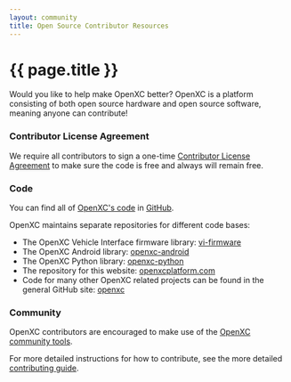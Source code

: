 ```yaml
---
layout: community
title: Open Source Contributor Resources
---
```


<div class="page-header">
    <h1>{{ page.title }}</h1>
</div>

Would you like to help make OpenXC better? OpenXC is a platform consisting of
both open source hardware and open source software, meaning anyone can
contribute!

### Contributor License Agreement

We require all contributors to sign a one-time [Contributor License
Agreement](../contributor-license-agreement.html) to make sure the code is free
and always will remain free.

### Code

You can find all of [OpenXC's code](http://github.com/openxc) in
[GitHub](http://github.com).

OpenXC maintains separate repositories for different code bases:

* The OpenXC Vehicle Interface firmware library: [vi-firmware](http://github.com/openxc/vi-firmware)
* The OpenXC Android library: [openxc-android](http://github.com/openxc/openxc-android)
* The OpenXC Python library: [openxc-python](http://github.com/openxc/openxc-python)
* The repository for this website: [openxcplatform.com](http://github.com/openxc/openxcplatform.com)
* Code for many other OpenXC related projects can be found in the general GitHub site: [openxc](http://github.com/openxc)

### Community

OpenXC contributors are encouraged to make use of the [OpenXC community tools](../overview/discuss.html).

For more detailed instructions for how to contribute, see the more detailed [contributing guide](/contributors/guide.html).
